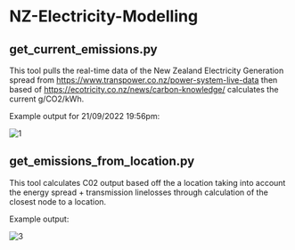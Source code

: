 # NZ-Electricity-Modelling

## get_current_emissions.py
This tool pulls the real-time data of the New Zealand Electricity Generation spread from https://www.transpower.co.nz/power-system-live-data
then based of https://ecotricity.co.nz/news/carbon-knowledge/ calculates the current g/CO2/kWh.

Example output for 21/09/2022 19:56pm:

![1](https://user-images.githubusercontent.com/84685671/191448475-12801b7f-59e4-4a48-aa93-4445b62edecb.jpg)


## get_emissions_from_location.py
This tool calculates C02 output based off the a location taking into account the energy spread + transmission linelosses through calculation of the closest node to a location.

Example output:


![3](https://user-images.githubusercontent.com/84685671/191450129-3f8a10d5-cf26-4c02-8309-e5051484b70e.jpg)

